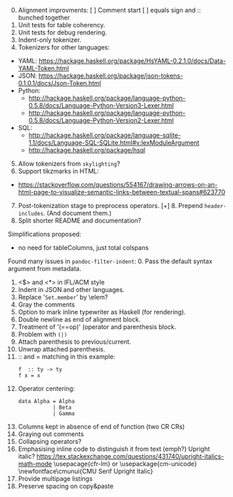 0. Alignment improvments:
  [ ] Comment start
  [ ] equals sign and :: bunched together
1. Unit tests for table coherency.
2. Unit tests for debug rendering.
3. Indent-only tokenizer.
4. Tokenizers for other languages:
  - YAML: https://hackage.haskell.org/package/HsYAML-0.2.1.0/docs/Data-YAML-Token.html
  - JSON: https://hackage.haskell.org/package/json-tokens-0.1.0.1/docs/Json-Token.html
  - Python:
      * http://hackage.haskell.org/package/language-python-0.5.8/docs/Language-Python-Version3-Lexer.html
      * http://hackage.haskell.org/package/language-python-0.5.8/docs/Language-Python-Version2-Lexer.html
  - SQL:
      * http://hackage.haskell.org/package/language-sqlite-1.1/docs/Language-SQL-SQLite.html#v:lexModuleArgument
      * http://hackage.haskell.org/package/hsql
5. Allow tokenizers from `skylighting`?
6. Support tikzmarks in HTML:
  - https://stackoverflow.com/questions/554167/drawing-arrows-on-an-html-page-to-visualize-semantic-links-between-textual-spans#623770
7. Post-tokenization stage to preprocess operators.
[+] 8. Prepend `header-includes`. (And document them.)
9. Split shorter README and documentation?

Simplifications proposed:
* no need for tableColumns, just total colspans

Found many issues in `pandoc-filter-indent`:
0. Pass the default syntax argument from metadata.
1. <$> and <*> in IFL/ACM style
2. Indent in JSON and other languages.
3. Replace '`Set.member`' by \elem?
4. Gray the comments
5. Option to mark inline typewriter as Haskell (for rendering).
6. Double newline as end of alignment block.
7. Treatment of '(==op)' (operator and parenthesis block.
8. Problem with `(|)`
9. Attach parenthesis to previous/current.
10. Unwrap attached parenthesis.
11. :: and = matching in this example:
    ```
    f  :: ty -> ty
    f x = x
    ```
12. Operator centering:
    ```
    data Alpha = Alpha
               | Beta
               | Gamma
    ```
13. Columns kept in absence of end of function (two CR CRs)
14. Graying out comments
15. Collapsing operators?
16. Emphasising inline code to distinguish it from text (emph?)
    Upright italic?
    https://tex.stackexchange.com/questions/431740/upright-italics-math-mode
    \usepacage{cfr-lm}
    or
    \usepackage{cm-unicode}
    \newfontface\cmunui{CMU Serif Upright Italic}
17. Provide multipage listings
18. Preserve spacing on copy&paste
